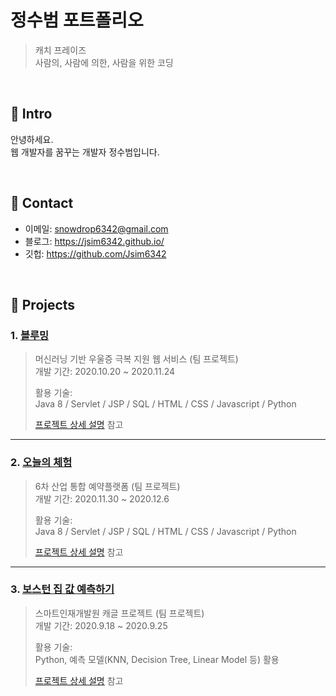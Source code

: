# 정수범 포트폴리오
>캐치 프레이즈  
>사람의, 사람에 의한, 사람을 위한 코딩

</br>

## :pushpin: Intro
안녕하세요.  
웹 개발자를 꿈꾸는 개발자 정수범입니다.

</br>

## :pushpin: Contact
- 이메일: snowdrop6342@gmail.com
- 블로그: https://jsim6342.github.io/
- 깃헙: https://github.com/Jsim6342

</br>

## :pushpin: Projects
### 1. [블루밍](https://github.com/Jsim6342/Smart_Project)
>머신러닝 기반 우울증 극복 지원 웹 서비스 (팀 프로젝트)  
>개발 기간: 2020.10.20 ~ 2020.11.24  
>  
>활용 기술:  
>Java 8 / Servlet / JSP / SQL / HTML / CSS / Javascript / Python  
>  
>[프로젝트 상세 설명](https://github.com/Jsim6342/Smart_Project) 참고

---

### 2. [오늘의 체험](https://github.com/Jsim6342/aT_hackathon)
>6차 산업 통합 예약플랫폼 (팀 프로젝트)  
>개발 기간: 2020.11.30 ~ 2020.12.6  
>  
>활용 기술:  
>Java 8 / Servlet / JSP / SQL / HTML / CSS / Javascript / Python  
>  
>[프로젝트 상세 설명](https://github.com/Jsim6342/aT_hackathon) 참고

---

### 3. [보스턴 집 값 예측하기](https://github.com/Jsim6342/Kaggle-project)
>스마트인재개발원 캐글 프로젝트 (팀 프로젝트)  
>개발 기간: 2020.9.18 ~ 2020.9.25  
>  
>활용 기술:  
>Python, 예측 모델(KNN, Decision Tree, Linear Model 등) 활용
>  
>[프로젝트 상세 설명](https://github.com/Jsim6342/Kaggle-project) 참고
